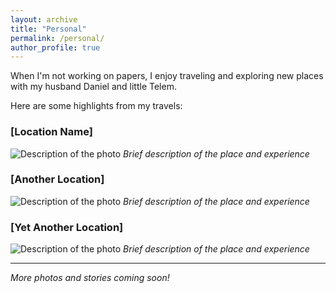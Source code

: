 ```yaml
---
layout: archive
title: "Personal"
permalink: /personal/
author_profile: true
---
```



When I'm not working on papers, I enjoy traveling and exploring new places with my husband Daniel and little Telem.


Here are some highlights from my travels:

### [Location Name]
![Description of the photo](/images/travel/photo1.jpg)
*Brief description of the place and experience*

### [Another Location]
![Description of the photo](/images/travel/photo2.jpg)
*Brief description of the place and experience*

### [Yet Another Location]
![Description of the photo](/images/travel/photo3.jpg)
*Brief description of the place and experience*

---

*More photos and stories coming soon!* 
